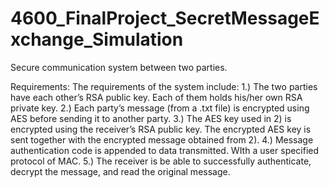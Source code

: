 # 4600_FinalProject_SecretMessageExchange_Simulation
 Secure communication system between two parties.

Requirements:
The requirements of the system include:
1.) The two parties have each other’s RSA public key. Each of them holds his/her own RSA
private key.
2.) Each party’s message (from a .txt file) is encrypted using AES before sending it to
another party.
3.) The AES key used in 2) is encrypted using the receiver’s RSA public key. The encrypted
AES key is sent together with the encrypted message obtained from 2).
4.) Message authentication code is appended to data transmitted. WIth a user specified protocol of MAC.
5.) The receiver is be able to successfully authenticate, decrypt the message, and read
the original message.
